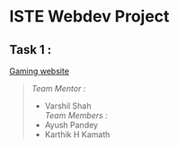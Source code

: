 # ISTE Webdev Project
## Task 1 :
[Gaming website](https://heisenberg-ayush.github.io/ISTE_webDevproject/)
>*Team Mentor :*
>- Varshil Shah   
>*Team Members :*   
>- Ayush Pandey   
>- Karthik H Kamath


